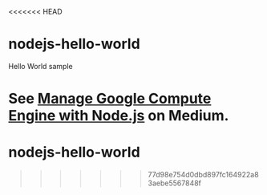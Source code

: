 <<<<<<< HEAD
# nodejs-hello-world
Hello World sample

See [Manage Google Compute Engine with Node.js](https://medium.com/@fhinkel/manage-google-compute-engine-with-node-js-eef8e7a111b4) on Medium.
=======
# nodejs-hello-world
>>>>>>> 77d98e754d0dbd897fc164922a83aebe5567848f
